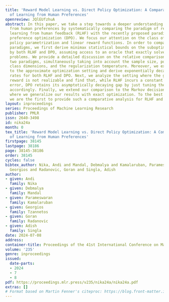 ```yaml
---
title: 'Reward Model Learning vs. Direct Policy Optimization: A Comparative Analysis
  of Learning from Human Preferences'
openreview: JQlEUfzhuA
abstract: In this paper, we take a step towards a deeper understanding of learning
  from human preferences by systematically comparing the paradigm of reinforcement
  learning from human feedback (RLHF) with the recently proposed paradigm of direct
  preference optimization (DPO). We focus our attention on the class of loglinear
  policy parametrization and linear reward functions. In order to compare the two
  paradigms, we first derive minimax statistical bounds on the suboptimality gap induced
  by both RLHF and DPO, assuming access to an oracle that exactly solves the optimization
  problems. We provide a detailed discussion on the relative comparison between the
  two paradigms, simultaneously taking into account the sample size, policy and reward
  class dimensions, and the regularization temperature. Moreover, we extend our analysis
  to the approximate optimization setting and derive exponentially decaying convergence
  rates for both RLHF and DPO. Next, we analyze the setting where the ground-truth
  reward is not realizable and find that, while RLHF incurs a constant additional
  error, DPO retains its asymptotically decaying gap by just tuning the temperature
  accordingly. Finally, we extend our comparison to the Markov decision process setting,
  where we generalize our results with exact optimization. To the best of our knowledge,
  we are the first to provide such a comparative analysis for RLHF and DPO.
layout: inproceedings
series: Proceedings of Machine Learning Research
publisher: PMLR
issn: 2640-3498
id: nika24a
month: 0
tex_title: 'Reward Model Learning vs. Direct Policy Optimization: A Comparative Analysis
  of Learning from Human Preferences'
firstpage: 38145
lastpage: 38186
page: 38145-38186
order: 38145
cycles: false
bibtex_author: Nika, Andi and Mandal, Debmalya and Kamalaruban, Parameswaran and Tzannetos,
  Georgios and Radanovic, Goran and Singla, Adish
author:
- given: Andi
  family: Nika
- given: Debmalya
  family: Mandal
- given: Parameswaran
  family: Kamalaruban
- given: Georgios
  family: Tzannetos
- given: Goran
  family: Radanovic
- given: Adish
  family: Singla
date: 2024-07-08
address:
container-title: Proceedings of the 41st International Conference on Machine Learning
volume: '235'
genre: inproceedings
issued:
  date-parts:
  - 2024
  - 7
  - 8
pdf: https://proceedings.mlr.press/v235/nika24a/nika24a.pdf
extras: []
# Format based on Martin Fenner's citeproc: https://blog.front-matter.io/posts/citeproc-yaml-for-bibliographies/
---
```

